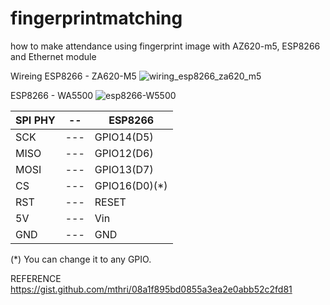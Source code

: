 # fingerprintmatching
how to make attendance using fingerprint image with AZ620-m5, ESP8266 and Ethernet module

Wireing
ESP8266 - ZA620-M5
![wiring_esp8266_za620_m5](https://github.com/user-attachments/assets/951670e7-3217-4f70-8202-b349b67d2dc8)

ESP8266 - WA5500
![esp8266-W5500](https://github.com/user-attachments/assets/43f5678d-b819-4817-b4af-7ff17926ab39)

| SPI PHY  | -- |ESP8266 |
| ---------|----| ------------- |
|SCK	  |---|	GPIO14(D5)|
|MISO	  |---|	GPIO12(D6)|
|MOSI	|---|	GPIO13(D7)|
|CS  |---|GPIO16(D0)(*)|
|RST  |---|RESET|
|5V |---| Vin|
|GND  |---|GND|


(*) You can change it to any GPIO.

REFERENCE
https://gist.github.com/mthri/08a1f895bd0855a3ea2e0abb52c2fd81



